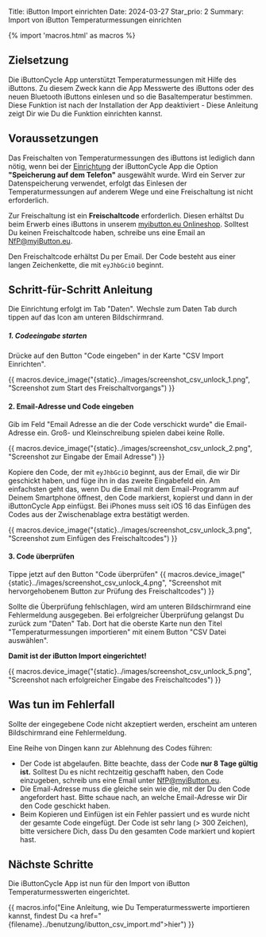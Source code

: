 Title: iButton Import einrichten
Date: 2024-03-27
Star_prio: 2
Summary: Import von iButton Temperaturmessungen einrichten

{% import 'macros.html' as macros %}

## Zielsetzung

Die iButtonCycle App unterstützt Temperaturmessungen mit Hilfe des iButtons. Zu diesem Zweck kann die App Messwerte des iButtons oder des neuen Bluetooth iButtons einlesen und so die Basaltemperatur bestimmen. Diese Funktion ist nach der Installation der App deaktiviert - Diese Anleitung zeigt Dir wie Du die Funktion einrichten kannst.


## Voraussetzungen

Das Freischalten von Temperaturmessungen des iButtons ist lediglich dann nötig, wenn bei der [Einrichtung]({filename}step-by-step.md) der iButtonCycle App die Option **"Speicherung auf dem Telefon"** ausgewählt wurde. Wird ein Server zur Datenspeicherung verwendet, erfolgt das Einlesen der Temperaturmessungen auf anderem Wege und eine Freischaltung ist nicht erforderlich. 

Zur Freischaltung ist ein **Freischaltcode** erforderlich. Diesen erhältst Du beim Erwerb eines iButtons in unserem [myibutton.eu Onlineshop](https://www.myibutton.eu). Solltest Du keinen Freischaltcode haben, schreibe uns eine Email an [NfP@myiButton.eu](mailto:NfP@myiButton.eu).

Den Freischaltcode erhältst Du per Email. Der Code besteht aus einer langen Zeichenkette, die mit `eyJhbGciO` beginnt.

## Schritt-für-Schritt Anleitung

Die Einrichtung erfolgt im Tab "Daten". Wechsle zum Daten Tab durch tippen auf das Icon am unteren Bildschirmrand.

##### 1. Codeeingabe starten
Drücke auf den Button "Code eingeben" in der Karte "CSV Import Einrichten".

{{ macros.device_image("{static}../images/screenshot_csv_unlock_1.png", "Screenshot zum Start des Freischaltvorgangs") }}

#### 2. Email-Adresse und Code eingeben
Gib im Feld "Email Adresse an die der Code verschickt wurde" die Email-Adresse ein. Groß- und Kleinschreibung spielen dabei keine Rolle.

{{ macros.device_image("{static}../images/screenshot_csv_unlock_2.png", "Screenshot zur Eingabe der Email Adresse") }}

Kopiere den Code, der mit `eyJhbGciO` beginnt, aus der Email, die wir Dir geschickt haben, und füge ihn in das zweite Eingabefeld ein. Am einfachsten geht das, wenn Du die Email mit dem Email-Programm auf Deinem Smartphone öffnest, den Code markierst, kopierst und dann in der iButtonCycle App einfügst. Bei iPhones muss seit iOS 16 das Einfügen des Codes aus der Zwischenablage extra bestätigt werden.

{{ macros.device_image("{static}../images/screenshot_csv_unlock_3.png", "Screenshot zum Einfügen des Freischaltcodes") }}

#### 3. Code überprüfen
Tippe jetzt auf den Button "Code überprüfen" 
{{ macros.device_image("{static}../images/screenshot_csv_unlock_4.png", "Screenshot mit hervorgehobenem Button zur Prüfung des Freischaltcodes") }}

Sollte die Überprüfung fehlschlagen, wird am unteren Bildschirmrand eine Fehlermeldung ausgegeben. Bei erfolgreicher Überprüfung gelangst Du zurück zum "Daten" Tab. Dort hat die oberste Karte nun den Titel "Temperaturmessungen importieren" mit einem Button "CSV Datei auswählen". 

**Damit ist der iButton Import eingerichtet!**

{{ macros.device_image("{static}../images/screenshot_csv_unlock_5.png", "Screenshot nach erfolgreicher Eingabe des Freischaltcodes") }}

## Was tun im Fehlerfall
Sollte der eingegebene Code nicht akzeptiert werden, erscheint am unteren Bildschirmrand eine Fehlermeldung. 

Eine Reihe von Dingen kann zur Ablehnung des Codes führen:

* Der Code ist abgelaufen. Bitte beachte, dass der Code **nur 8 Tage gültig ist.** Solltest Du es nicht rechtzeitig geschafft haben, den Code einzugeben, schreib uns eine Email unter [NfP@myiButton.eu](mailto:NfP@myiButton.eu).
* Die Email-Adresse muss die gleiche sein wie die, mit der Du den Code angefordert hast. Bitte schaue nach, an welche Email-Adresse wir Dir den Code geschickt haben.
* Beim Kopieren und Einfügen ist ein Fehler passiert und es wurde nicht der gesamte Code eingefügt. Der Code ist sehr lang (> 300 Zeichen), bitte versichere Dich, dass Du den gesamten Code markiert und kopiert hast.


## Nächste Schritte

Die iButtonCycle App ist nun für den Import von iButton Temperaturmesswerten eingerichtet.

{{ macros.info("Eine Anleitung, wie Du Temperaturmesswerte importieren kannst, findest Du <a href=\"{filename}../benutzung/ibutton_csv_import.md\">hier</a>") }}
